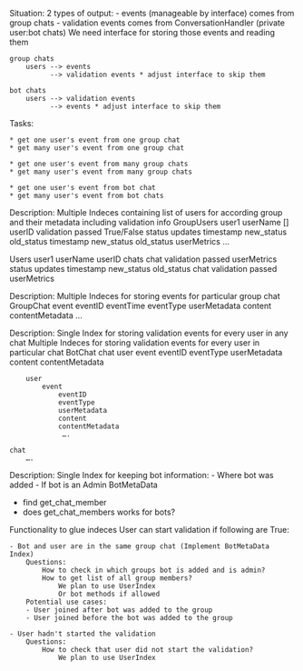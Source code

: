 Situation:
    2 types of output: 
        - events (manageable by interface) comes from group chats
        - validation events comes from ConversationHandler (private user:bot chats)
    We need interface for storing those events and reading them

    group chats
        users --> events
              --> validation events * adjust interface to skip them

    bot chats
        users --> validation events
              --> events * adjust interface to skip them

Tasks:

    * get one user's event from one group chat
    * get many user's event from one group chat

    * get one user's event from many group chats
    * get many user's event from many group chats

    * get one user's event from bot chat
    * get many user's event from bot chats



Description:
    Multiple Indeces containing list of users for according group and their metadata including validation info
GroupUsers
    user1
        userName
            []
        userID
        validation passed True/False
        status updates
            timestamp
                new_status
                old_status
            timestamp
                new_status
                old_status
        userMetrics
            ...

Users
    user1
        userName
        userID
        chats
            chat
                validation passed
                userMetrics
                status updates
                    timestamp
                        new_status
                        old_status
            chat
                validation passed
                userMetrics


Description:
    Multiple Indeces for storing events for particular group chat
GroupChat
    event
        eventID
        eventTime
        eventType
        userMetadata
        content
        contentMetadata
 …

Description:
    Single Index for storing validation events for every user in any chat
    Multiple Indeces for storing validation events for every user in particular chat
BotChat
    chat
        user
            event
                eventID
                eventType
                userMetadata
                content
                contentMetadata

        user
            event
                eventID
                eventType
                userMetadata
                content
                contentMetadata
                 ….

    chat
        ….


Description:
    Single Index for keeping bot information:
        - Where bot was added
        - If bot is an Admin
BotMetaData


* find get_chat_member
* does get_chat_members works for bots?


Functionality to glue indeces 
User can start validation if following are True:

    - Bot and user are in the same group chat (Implement BotMetaData Index)
        Questions:
            How to check in which groups bot is added and is admin?
            How to get list of all group members?
                We plan to use UserIndex
                Or bot methods if allowed
        Potential use cases:
        - User joined after bot was added to the group
        - User joined before the bot was added to the group

    - User hadn't started the validation
        Questions:
            How to check that user did not start the validation?
                We plan to use UserIndex